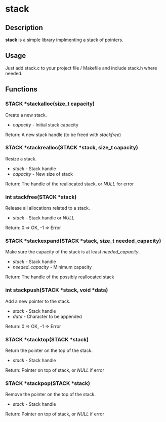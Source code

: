 
# stack

## Description

**stack** is a simple library implmenting a stack of pointers.

## Usage

Just add stack.c to your project file / Makefile and include stack.h where needed.

## Functions

### STACK *stackalloc(size_t capacity)

Create a new stack.

* _capacity_ - Initial stack capacity

Return: A new stack handle (to be freed with _stackfree_)

### STACK *stackrealloc(STACK *stack, size_t capacity)

Resize a stack.

* _stack_ - Stack handle
* _capacity_ - New size of stack

Return: The handle of the reallocated stack, or _NULL_ for error

### int stackfree(STACK *stack)

Release all allocations related to a stack.

* _stack_ - Stack handle or _NULL_

Return: 0 => OK, -1 => Error 

### STACK *stackexpand(STACK *stack, size_t needed_capacity)

Make sure the capacity of the stack is at least _needed_capacity_.

* _stack_ - Stack handle
* _needed_capacity_ - Minimum capacity

Return: The handle of the possibly reallocated stack

### int stackpush(STACK *stack, void *data)

Add a new pointer to the stack.

* _stack_ - Stack handle
* _data_ - Character to be appended

Return: 0 => OK, -1 => Error

### STACK *stacktop(STACK *stack)

Return the pointer on the top of the stack.

* _stack_ - Stack handle

Return: Pointer on top of stack, or _NULL_ if error

### STACK *stackpop(STACK *stack)

Remove the pointer on the top of the stack.

* _stack_ - Stack handle

Return: Pointer on top of stack, or _NULL_ if error










